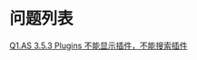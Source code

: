 # 问题列表

[Q1.AS 3.5.3 Plugins 不能显示插件，不能搜索插件](https://github.com/JieLess/Questions/blob/master/Q1.md)
